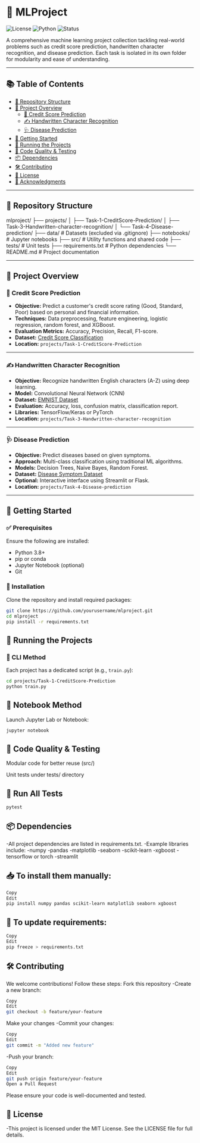 # 🧠 MLProject

![License](https://img.shields.io/badge/license-MIT-green)
![Python](https://img.shields.io/badge/Python-3.8%2B-blue)
![Status](https://img.shields.io/badge/status-active-brightgreen)

A comprehensive machine learning project collection tackling real-world problems such as credit score prediction, handwritten character recognition, and disease prediction. Each task is isolated in its own folder for modularity and ease of understanding.

---

## 📚 Table of Contents

- [📁 Repository Structure](#-repository-structure)
- [🧩 Project Overview](#-project-overview)
  - [🏦 Credit Score Prediction](#-credit-score-prediction)
  - [✍️ Handwritten Character Recognition](#-handwritten-character-recognition)
  - [🩺 Disease Prediction](#-disease-prediction)
- [🚀 Getting Started](#-getting-started)
- [🧪 Running the Projects](#-running-the-projects)
- [🧼 Code Quality & Testing](#-code-quality--testing)
- [📦 Dependencies](#-dependencies)
- [🛠️ Contributing](#️-contributing)
- [📄 License](#-license)
- [🙏 Acknowledgments](#-acknowledgments)

---

## 📁 Repository Structure

mlproject/
├── projects/
│ ├── Task-1-CreditScore-Prediction/
│ ├── Task-3-Handwritten-character-recognition/
│ └── Task-4-Disease-prediction/
├── data/ # Datasets (excluded via .gitignore)
├── notebooks/ # Jupyter notebooks
├── src/ # Utility functions and shared code
├── tests/ # Unit tests
├── requirements.txt # Python dependencies
└── README.md # Project documentation


---

## 🧩 Project Overview

### 🏦 Credit Score Prediction

- **Objective:** Predict a customer's credit score rating (Good, Standard, Poor) based on personal and financial information.
- **Techniques:** Data preprocessing, feature engineering, logistic regression, random forest, and XGBoost.
- **Evaluation Metrics:** Accuracy, Precision, Recall, F1-score.
- **Dataset:** [Credit Score Classification](https://www.kaggle.com/datasets/parisrohan/credit-score-classification)
- **Location:** `projects/Task-1-CreditScore-Prediction`

---

### ✍️ Handwritten Character Recognition

- **Objective:** Recognize handwritten English characters (A-Z) using deep learning.
- **Model:** Convolutional Neural Network (CNN)
- **Dataset:** [EMNIST Dataset](https://www.nist.gov/itl/products-and-services/emnist-dataset)
- **Evaluation:** Accuracy, loss, confusion matrix, classification report.
- **Libraries:** TensorFlow/Keras or PyTorch
- **Location:** `projects/Task-3-Handwritten-character-recognition`

---

### 🩺 Disease Prediction

- **Objective:** Predict diseases based on given symptoms.
- **Approach:** Multi-class classification using traditional ML algorithms.
- **Models:** Decision Trees, Naive Bayes, Random Forest.
- **Dataset:** [Disease Symptom Dataset](https://www.kaggle.com/datasets/itachi9604/disease-symptom-description-dataset)
- **Optional:** Interactive interface using Streamlit or Flask.
- **Location:** `projects/Task-4-Disease-prediction`

---

## 🚀 Getting Started

### ✅ Prerequisites

Ensure the following are installed:

- Python 3.8+
- pip or conda
- Jupyter Notebook (optional)
- Git

### 🔧 Installation

Clone the repository and install required packages:

```bash
git clone https://github.com/yourusername/mlproject.git
cd mlproject
pip install -r requirements.txt
```
## 🧪 Running the Projects

### 🚀 CLI Method

Each project has a dedicated script (e.g., `train.py`):

```bash
cd projects/Task-1-CreditScore-Prediction
python train.py
```
##  📒 Notebook Method
Launch Jupyter Lab or Notebook:
```bash
jupyter notebook
```
## 🧼 Code Quality & Testing
Modular code for better reuse (src/)

Unit tests under tests/ directory

## 🧪 Run All Tests

```bash
pytest
```
## 📦 Dependencies
-All project dependencies are listed in requirements.txt.
-Example libraries include:
-numpy
-pandas
-matplotlib
-seaborn
-scikit-learn
-xgboost
-tensorflow or torch
-streamlit

## 📥 To install them manually:

```bash
Copy
Edit
pip install numpy pandas scikit-learn matplotlib seaborn xgboost
```
## 🔄 To update requirements:

```bash
Copy
Edit
pip freeze > requirements.txt
```
## 🛠️ Contributing
We welcome contributions! Follow these steps:
Fork this repository
-Create a new branch:
```bash
Copy
Edit
git checkout -b feature/your-feature
```
Make your changes
-Commit your changes:
```bash
Copy
Edit
git commit -m "Added new feature"
```
-Push your branch:
```bash
Copy
Edit
git push origin feature/your-feature
Open a Pull Request
```
Please ensure your code is well-documented and tested.

## 📄 License
-This project is licensed under the MIT License. See the LICENSE file for full details.
